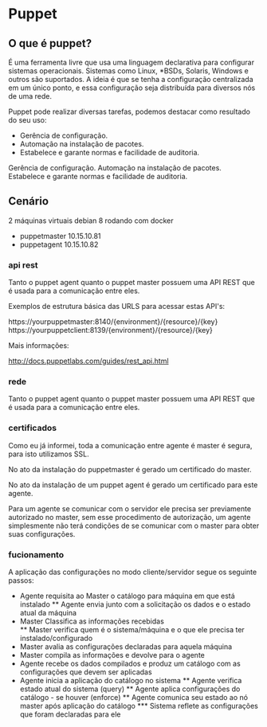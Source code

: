# Puppet

## O que é puppet?

É uma ferramenta livre que usa uma linguagem declarativa para configurar sistemas operacionais. Sistemas como Linux, *BSDs, Solaris, Windows e outros são suportados. A ideia é que se tenha a configuração centralizada em um único ponto, e essa configuração seja distribuída para diversos nós de uma rede.

Puppet pode realizar diversas tarefas, podemos destacar como resultado do seu uso:

* Gerência de configuração.
* Automação na instalação de pacotes.
* Estabelece e garante normas e facilidade de auditoria.

Gerência de configuração.
Automação na instalação de pacotes.
Estabelece e garante normas e facilidade de auditoria.

## Cenário

2 máquinas virtuais debian 8 rodando com docker
* puppetmaster 10.15.10.81
* puppetagent  10.15.10.82

### api rest

Tanto o puppet agent quanto o puppet master possuem uma API REST que é usada para a comunicação entre eles.

Exemplos de estrutura básica das URLS para acessar estas API's:

https://yourpuppetmaster:8140/{environment}/{resource}/{key}
https://yourpuppetclient:8139/{environment}/{resource}/{key}

Mais informações:

http://docs.puppetlabs.com/guides/rest_api.html

### rede
Tanto o puppet agent quanto o puppet master possuem uma API REST que é usada para a comunicação entre eles.

### certificados

Como eu já informei, toda a comunicação entre agente é master é segura, para isto utilizamos SSL.

No ato da instalação do puppetmaster é gerado um certificado do master.

No ato da instalação de um puppet agent é gerado um certificado para este agente.

Para um agente se comunicar com o servidor ele precisa ser previamente autorizado no master, sem esse procedimento de autorização, um agente simplesmente não terá condições de se comunicar com o master para obter suas configurações.

### fucionamento
A aplicação das configurações no modo cliente/servidor segue os seguinte passos:

* Agente requisita ao Master o catálogo para máquina em que está instalado
** Agente envia junto com a solicitação os dados e o estado atual da máquina
* Master Classifica as informações recebidas  
** Master verifica quem é o sistema/máquina e o que ele precisa ter instalado/configurado
* Master avalia as configurações declaradas para aquela máquina
* Master compila as informações e devolve para o agente
* Agente recebe os dados compilados e produz um catálogo com as configurações que devem ser aplicadas
* Agente inicia a aplicação do catálogo no sistema
** Agente verifica estado atual do sistema (query)
** Agente aplica configurações do catálogo - se houver (enforce)
** Agente comunica seu estado ao nó master após aplicação do catálogo
*** Sistema reflete as configurações que foram declaradas para ele
  
